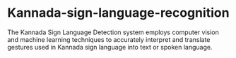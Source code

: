 # Kannada-sign-language-recognition
The Kannada Sign Language Detection system employs computer vision and machine learning techniques to accurately interpret and translate gestures used in Kannada sign language into text or spoken language.
